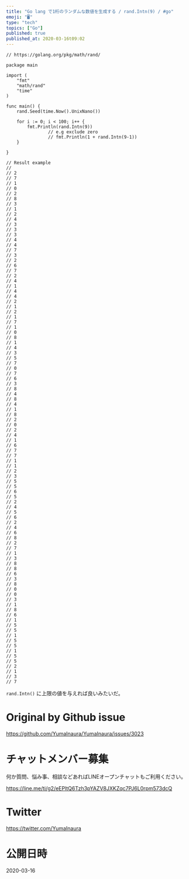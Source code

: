 ```yaml
---
title: "Go lang で1桁のランダムな数値を生成する / rand.Intn(9) / #go"
emoji: "🖥"
type: "tech"
topics: ["Go"]
published: true
published_at: 2020-03-16t09:02
---
```


```golang
// https://golang.org/pkg/math/rand/

package main

import (
	"fmt"
	"math/rand"
	"time"
)

func main() {
	rand.Seed(time.Now().UnixNano())

	for i := 0; i < 100; i++ {
		fmt.Println(rand.Intn(9))
                // e.g exclude zero
                // fmt.Println(1 + rand.Intn(9-1))
	}

}

// Result example
//
// 2
// 7
// 1
// 0
// 2
// 8
// 3
// 1
// 2
// 4
// 3
// 3
// 3
// 4
// 4
// 7
// 3
// 2
// 6
// 7
// 2
// 4
// 1
// 4
// 4
// 2
// 1
// 2
// 1
// 7
// 1
// 0
// 8
// 1
// 4
// 3
// 5
// 7
// 0
// 7
// 6
// 3
// 8
// 4
// 8
// 4
// 1
// 8
// 2
// 0
// 2
// 4
// 1
// 6
// 7
// 7
// 1
// 1
// 2
// 3
// 5
// 5
// 6
// 5
// 2
// 4
// 5
// 6
// 2
// 4
// 6
// 8
// 2
// 7
// 1
// 3
// 8
// 8
// 6
// 3
// 8
// 0
// 0
// 3
// 1
// 8
// 6
// 1
// 5
// 5
// 1
// 5
// 5
// 1
// 5
// 5
// 2
// 1
// 3
// 7

```

`rand.Intn()` に上限の値を与えれば良いみたいだ。



# Original by Github issue

https://github.com/YumaInaura/YumaInaura/issues/3023








<!-- Update From Qiita API -->

# チャットメンバー募集


何か質問、悩み事、相談などあればLINEオープンチャットもご利用ください。

https://line.me/ti/g2/eEPltQ6Tzh3pYAZV8JXKZqc7PJ6L0rpm573dcQ





# Twitter


https://twitter.com/YumaInaura


<!-- Update From Qiita API -->



# 公開日時

2020-03-16
